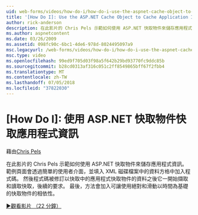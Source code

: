```yaml
---
uid: web-forms/videos/how-do-i/how-do-i-use-the-aspnet-cache-object-to-cache-application-information
title: '[How Do I]: Use the ASP.NET Cache Object to Cache Application Information | Microsoft Docs'
author: rick-anderson
description: 在此影片的 Chris Pels 示範如何使用 ASP.NET 快取物件來儲存應用程式資訊。 範例頁面會透過簡單的使用者介面...
ms.author: aspnetcontent
ms.date: 03/26/2009
ms.assetid: 098fc90c-6bc1-4de6-978d-8024495097a9
msc.legacyurl: /web-forms/videos/how-do-i/how-do-i-use-the-aspnet-cache-object-to-cache-application-information
msc.type: video
ms.openlocfilehash: 99ed9f705d03f98a5f642b29bd93770fc9ddc85b
ms.sourcegitcommit: b28cd0313af316c051c2ff8549865bff67f2fbb4
ms.translationtype: MT
ms.contentlocale: zh-TW
ms.lasthandoff: 07/05/2018
ms.locfileid: "37822030"
---
```

<a name="how-do-i-use-the-aspnet-cache-object-to-cache-application-information"></a>[How Do I]: 使用 ASP.NET 快取物件快取應用程式資訊
====================
藉由[Chris Pels](https://twitter.com/chrispels)

在此影片的 Chris Pels 示範如何使用 ASP.NET 快取物件來儲存應用程式資訊。 範例頁面會透過簡單的使用者介面，並填入 XML 磁碟檔案中的資料方格中加入程式碼。 然後程式碼被修訂以快取中的應用程式快取物件的資料之後它一開始擷取和讀取快取，後續的要求。 最後，方法會加入可讓使用絕對和滑動以時間為基礎的快取物件的相依性。

[&#9654;觀看影片 （22 分鐘）](https://channel9.msdn.com/Blogs/ASP-NET-Site-Videos/how-do-i-use-the-aspnet-cache-object-to-cache-application-information)

